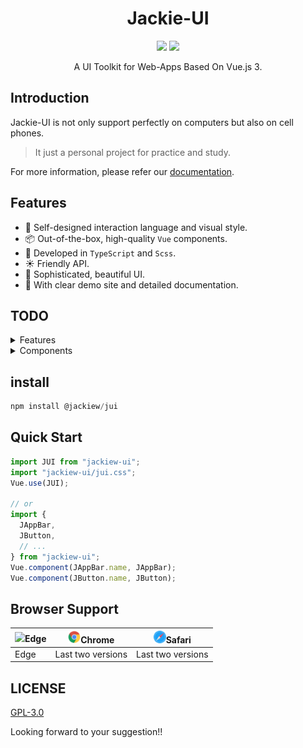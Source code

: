 <div align="center">

# Jackie-UI

<div>

[![](https://img.shields.io/badge/license-MIT-violet.svg)](https://champyin.com)
[![](https://img.shields.io/badge/package-NPM-blueviolet.svg)](https://champyin.com)

</div>

A UI Toolkit for Web-Apps Based On Vue.js 3.

</div>

## Introduction

Jackie-UI is not only support perfectly on computers but also on cell phones.

> It just a personal project for practice and study.

For more information, please refer our [documentation](https://ui.jackiewongz.com/).

## Features

- 🌈 Self-designed interaction language and visual style.
- 📦 Out-of-the-box, high-quality `Vue` components.
- 🥇 Developed in `TypeScript` and `Scss`.
- ☀️ Friendly API.
- 🎨 Sophisticated, beautiful UI.
- 📓 With clear demo site and detailed documentation.

## TODO

<details><summary>Features</summary>
<p>

- [x] AtomCss
- [x] Internationalization
- [ ] Theme

</p>
</details>

<details><summary>Components</summary>
<p>

- Normal

  - [ ] Avatar
  - [ ] Badge
  - [x] Button
  - [x] Card
  - [ ] Carousel
  - [ ] Divider
  - [x] Icon
  - [ ] Image
  - [x] List
  - [ ] Menu
  - [ ] Paper

- Feedback

  - [ ] Alert
  - [ ] Dialog
  - [ ] Tooltip

- From

  - [ ] Auto Complete
  - [ ] Check Box
  - [ ] Radio
  - [ ] Rate
  - [ ] Select
  - [ ] Slider
  - [ ] Switch
  - [ ] Upload

- Layout

  - [x] Application
  - [ ] Grid
  - [x] Layout

- Navigation

  - [x] App Bar
  - [x] Navigation Bar
  - [ ] Pagination
        ...

</p>
</details>

## install

```javascript
npm install @jackiew/jui
```

## Quick Start

```javascript
import JUI from "jackiew-ui";
import "jackiew-ui/jui.css";
Vue.use(JUI);

// or
import {
  JAppBar,
  JButton,
  // ...
} from "jackiew-ui";
Vue.component(JAppBar.name, JAppBar);
Vue.component(JButton.name, JButton);
```

## Browser Support

| <img src="https://github.com/zhubeijia/source/blob/main/srclogo/icon-edge.06c7aa18.svg?raw=true" width="20px">Edge | <img src="https://github.com/zhubeijia/source/blob/main/srclogo/icon-chrome.99f0b30c.svg?raw=true" width="20px">Chrome | <img src="https://github.com/zhubeijia/source/blob/main/srclogo/icon-safari.1bf88a3e.svg?raw=true" width="20px">Safari |
| ------------------------------------------------------------ | ------------------------------------------------------------ | ------------------------------------------------------------ |
| Edge                                                         | Last two versions                                            | Last two versions                                            |

## LICENSE

[GPL-3.0](LICENSE)

Looking forward to your suggestion!!
